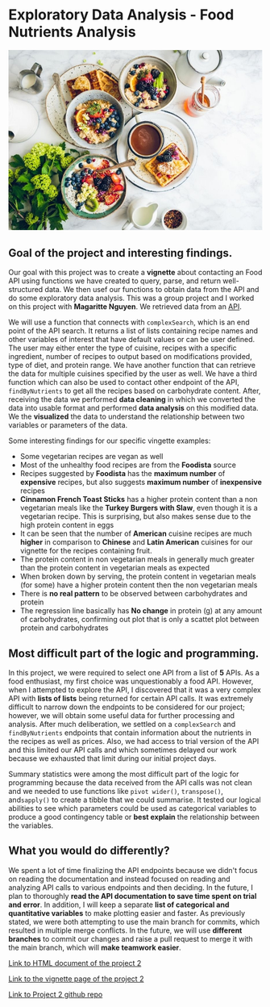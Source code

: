 # Exploratory Data Analysis - Food Nutrients Analysis

![Food API Analysis](/docs/assets/img/food-API.jpg)

## Goal of the project and interesting findings.

Our goal with this project was to create a **vignette** about contacting an Food API using functions we have created to 
query, parse, and return well-structured data. We then usef our functions to obtain data from the API and do some exploratory data analysis. This was a group project
and I worked on this project with **Magaritte Nguyen**. We retrieved data from an [API](https://spoonacular.com/food-api/docs). 

We will use a function that connects with `complexSearch`, which is an end point of the API search. It returns a list of lists containing recipe names and other variables of interest that have default values or can be user defined. The user may either enter the type of cuisine, recipes with a specific ingredient, number of recipes to output based on modifications provided, type of diet, and protein range. We have another function that can retrieve the data for multiple cuisines specified by the user as well. We have a third function which can also be used to contact other endpoint of the API, `findByNutrients` to get all the recipes based on carbohydrate content. After, receiving the data we performed **data cleaning** in which we converted the data into usable format and performed **data analysis** on this modified data. We the **visualized** the data to understand the relationship between two variables or parameters of the data.

Some interesting findings for our specific vingette examples:
- Some vegetarian recipes are vegan as well
- Most of the unhealthy food recipes are from the **Foodista** source
- Recipes suggested by **Foodista** has the **maximum number** of **expensive** recipes, but also suggests **maximum number** of **inexpensive** recipes
- **Cinnamon French Toast Sticks** has a higher protein content than a non vegetarian meals like the **Turkey Burgers with Slaw**, even though it is a vegetarian recipe. This is surprising, but also makes sense due to the high protein content in eggs
- It can be seen that the number of **American** cuisine recipes are much **higher** in comparison to **Chinese** and **Latin American** cuisines for our vignette for the recipes containing fruit.
- The protein content in non vegetarian meals in generally much greater than the protein content in vegetarian meals as expected
- When broken down by serving, the protein content in vegetarian meals (for some) have a higher protein content then the non vegetarian meals
- There is **no real pattern** to be observed between carbohydrates and protein
- The regression line basically has **No change** in protein (g) at any amount of carbohydrates, confirming out plot that is only a scattet plot between protein and carbohydrates

## Most difficult part of the logic and programming.

In this project, we were required to select one API from a list of **5** APIs. As a food enthusiast, my first choice was unquestionably a food API. However, when I 
attempted to explore the API, I discovered that it was a very complex API with **lists of lists** being returned for certain API calls. It was extremely difficult to
narrow down the endpoints to be considered for our project; however, we will obtain some useful data for further processing and analysis. After much deliberation, 
we settled on a `complexSearch` and `findByNutrients` endpoints that contain information about the nutrients in the recipes as well as prices. Also, we had access to
trial version of the API and this limited our API calls and which sometimes delayed our work because we exhausted that limit during our initial project days. 

Summary statistics were among the most difficult part of the logic for programming because the data received from the API calls was not clean and we needed to use 
functions like `pivot wider()`, `transpose()`, and`sapply()` to create a tibble that we could summarise. It tested our logical abilities to see which parameters 
could be used as categorical variables to produce a good contingency table or **best explain** the relationship between the variables.

## What you would do differently?

We spent a lot of time finalizing the API endpoints because we didn't focus on reading the documentation and instead focused on reading and analyzing API calls to various endpoints and then deciding. In the future, I plan to thoroughly **read the API documentation to save time spent on trial and error**. In addition, I will keep a separate **list of categorical and quantitative variables** to make plotting easier and faster. As previously stated, we were both attempting to use the main branch for commits, which resulted in multiple merge conflicts. In the future, we will use **different branches** to commit our changes and raise a pull request to merge it with the main branch, which will **make teamwork easier**.

[Link to HTML document of the project 2](https://suyogd9.github.io/README1.html)

[Link to the vignette page of the project 2](https://pages.github.ncsu.edu/sdharma2/ST558_Project_2_C/)

[Link to Project 2 github repo](https://github.ncsu.edu/sdharma2/ST558_Project_2_C)
